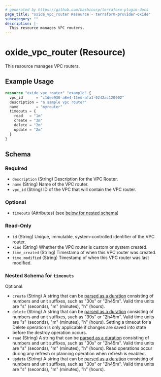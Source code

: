 ```yaml
---
# generated by https://github.com/hashicorp/terraform-plugin-docs
page_title: "oxide_vpc_router Resource - terraform-provider-oxide"
subcategory: ""
description: |-
  This resource manages VPC routers.
---
```


# oxide_vpc_router (Resource)

This resource manages VPC routers.

## Example Usage

```terraform
resource "oxide_vpc_router" "example" {
  vpc_id      = "c1dee930-a8e4-11ed-afa1-0242ac120002"
  description = "a sample vpc router"
  name        = "myrouter"
  timeouts = {
    read   = "1m"
    create = "3m"
    delete = "2m"
    update = "2m"
  }
}
```

<!-- schema generated by tfplugindocs -->
## Schema

### Required

- `description` (String) Description for the VPC Router.
- `name` (String) Name of the VPC router.
- `vpc_id` (String) ID of the VPC that will contain the VPC router.

### Optional

- `timeouts` (Attributes) (see [below for nested schema](#nestedatt--timeouts))

### Read-Only

- `id` (String) Unique, immutable, system-controlled identifier of the VPC router.
- `kind` (String) Whether the VPC router is custom or system created.
- `time_created` (String) Timestamp of when this VPC router was created.
- `time_modified` (String) Timestamp of when this VPC router was last modified.

<a id="nestedatt--timeouts"></a>
### Nested Schema for `timeouts`

Optional:

- `create` (String) A string that can be [parsed as a duration](https://pkg.go.dev/time#ParseDuration) consisting of numbers and unit suffixes, such as "30s" or "2h45m". Valid time units are "s" (seconds), "m" (minutes), "h" (hours).
- `delete` (String) A string that can be [parsed as a duration](https://pkg.go.dev/time#ParseDuration) consisting of numbers and unit suffixes, such as "30s" or "2h45m". Valid time units are "s" (seconds), "m" (minutes), "h" (hours). Setting a timeout for a Delete operation is only applicable if changes are saved into state before the destroy operation occurs.
- `read` (String) A string that can be [parsed as a duration](https://pkg.go.dev/time#ParseDuration) consisting of numbers and unit suffixes, such as "30s" or "2h45m". Valid time units are "s" (seconds), "m" (minutes), "h" (hours). Read operations occur during any refresh or planning operation when refresh is enabled.
- `update` (String) A string that can be [parsed as a duration](https://pkg.go.dev/time#ParseDuration) consisting of numbers and unit suffixes, such as "30s" or "2h45m". Valid time units are "s" (seconds), "m" (minutes), "h" (hours).

